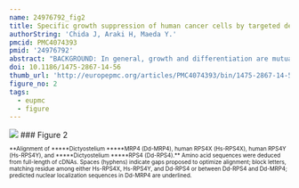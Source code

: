 ```yaml
---
name: 24976792_fig2
title: Specific growth suppression of human cancer cells by targeted delivery of Dictyostelium mitochondrial ribosomal protein S4.
authorString: 'Chida J, Araki H, Maeda Y.'
pmcid: PMC4074393
pmid: '24976792'
abstract: "BACKGROUND: In general, growth and differentiation are mutually exclusive but are cooperatively regulated throughout development. Thus, the process of a cell's switching from growth to differentiation is of great importance not only for the development of organisms but also for malignant transformation, in which this process is reversed. We have previously demonstrated using a Dictyostelium model system that the Dictyostelium mitochondrial ribosomal protein S4 (Dd-mrp4) gene expression is essential for the initiation of cell differentiation: Dd-mrp4-null cells fail to initiate differentiation, while the initial step of cell differentiation and the subsequent morphogenesis are markedly enhanced in mrp4 (OE) cells overexpressing the Dd-mrp4 in the extramitochondrial cytoplasm. This raised a possibility that the ectopically enforced expression of the Dd-mrp4 in human cells might inhibit their growth, particularly of malignant tumor cells, by inducing cell differentiation. METHODS: FOUR KINDS OF HUMAN TUMOR CELL LINES WERE TRANSFECTED BY THREE KIND OF VECTOR CONSTRUCTS (THE EMPTY VECTOR: pcDNA3.1 (Mock); pcDNA3.1-rps4 bearing Dictyostelium cytoplasmic ribosomal protein S4; pcDNA3.1-mrp4 bearing Dictyostelium mitochondrial ribosomal protein S4). As controls, four kinds of human primary cultured cells were similarly transfected by the above vector constructs. After transfection, growth kinetics of cells was analyzed using cell viability assay, and also the TUNEL method was used for evaluation of apoptotic cells. RESULTS: Ectopically expressed Dd-mrp4 suppressed cell proliferation through inducing apoptotic cell death specifically in the human lung adenocarcinoma (A549), epithelial cervical cancer (HeLa), hepatocellular carcinoma (HepG2) and colonic carcinoma (Caco-2), but not in primary cultured normal cells, such as human brain microvascular endothelial cells (HBMECs); human umbilical vein endothelial cells (HUVECs) and human normal hepatocytes (hHeps™), with one exception (human cardiac fibloblasts (HCF)). CONCLUSION: The present finding that the ectopically enforced expression of Dd-mrp4 in human several tumor cell lines specifically suppresses their proliferation suggests strongly that the Dd-mrp4 gene derived from Dictyostelium mitochondria may provide a new promising therapeutic strategy for disrupting cell viability pathways in human cancers."
doi: 10.1186/1475-2867-14-56
thumb_url: 'http://europepmc.org/articles/PMC4074393/bin/1475-2867-14-56-2.gif'
figure_no: 2
tags:
  - eupmc
  - figure
---
```

<img src='http://europepmc.org/articles/PMC4074393/bin/1475-2867-14-56-2.jpg' style='max-height: 300px'>
### Figure 2
<p style='font-size: 10px;'>**Alignment of *****Dictyostelium *****MRP4 (Dd-MRP4), human RPS4X (Hs-RPS4X), human RPS4Y (Hs-RPS4Y), and *****Dictyostelium *****RPS4 (Dd-RPS4).** Amino acid sequences were deduced from full-length of cDNAs. Spaces (hyphens) indicate gaps proposed to optimize alignment; block letters, matching residue among either Hs-RPS4X, Hs-RPS4Y, and Dd-RPS4 or between Dd-RPS4 and Dd-MRP4; predicted nuclear localization sequences in Dd-MRP4 are underlined.</p>